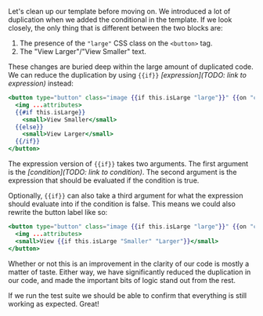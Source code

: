 Let's clean up our template before moving on. We introduced a lot of duplication when we added the conditional in the template. If we look closely, the only thing that is different between the two blocks are:

1. The presence of the `"large"` CSS class on the `<button>` tag.
2. The "View Larger"/"View Smaller" text.

These changes are buried deep within the large amount of duplicated
code. We can reduce the duplication by using `{{if}}` *[expression](TODO: link to expression)* instead:

```hbs {data-filename="app/components/rental/image.hbs"}
<button type="button" class="image {{if this.isLarge "large"}}" {{on "click" this.toggleSize}}>
  <img ...attributes>
  {{#if this.isLarge}}
    <small>View Smaller</small>
  {{else}}
    <small>View Larger</small>
  {{/if}}
</button>
```

The expression version of `{{if}}` takes two arguments. The first argument is the *[condition](TODO: link to condition)*. The second argument is the expression that should be evaluated if the condition is true.

Optionally, `{{if}}` can also take a third argument for what the expression should evaluate into if the condition is false. This means we could also rewrite the button label like so:

```hbs {data-filename="app/components/rental/image.hbs"}
<button type="button" class="image {{if this.isLarge "large"}}" {{on "click" this.toggleSize}}>
  <img ...attributes>
  <small>View {{if this.isLarge "Smaller" "Larger"}}</small>
</button>
```

Whether or not this is an improvement in the clarity of our code is mostly a matter of taste. Either way, we have significantly reduced the duplication in our code, and made the important bits of logic stand out from the rest.

If we run the test suite we should be able to confirm that everything is still working as expected. Great!
